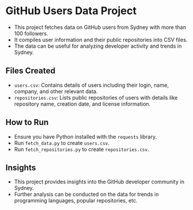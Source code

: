 # GitHub Users Data Project

- This project fetches data on GitHub users from Sydney with more than 100 followers.
- It compiles user information and their public repositories into CSV files.
- The data can be useful for analyzing developer activity and trends in Sydney.

## Files Created
- `users.csv`: Contains details of users including their login, name, company, and other relevant data.
- `repositories.csv`: Lists public repositories of users with details like repository name, creation date, and license information.

## How to Run
- Ensure you have Python installed with the `requests` library.
- Run `fetch_data.py` to create `users.csv`.
- Run `fetch_repositories.py` to create `repositories.csv`.

## Insights
- This project provides insights into the GitHub developer community in Sydney.
- Further analysis can be conducted on the data for trends in programming languages, popular repositories, etc.
